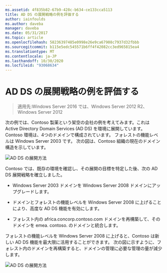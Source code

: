 ```yaml
---
ms.assetid: 4f835b82-67b9-428c-b634-ce133cca5113
title: AD DS の展開戦略の例を評価する
author: iainfoulds
ms.author: daveba
manager: daveba
ms.date: 05/31/2017
ms.topic: article
ms.openlocfilehash: 58236397485e0998e26e9ca67908c7937d32fbbb
ms.sourcegitcommit: b115e5edc545571b6ff4f42082cc3ed965815ea4
ms.translationtype: MT
ms.contentlocale: ja-JP
ms.lasthandoff: 10/30/2020
ms.locfileid: "93068634"
---
```

# <a name="evaluating-ad-ds-deployment-strategy-examples"></a>AD DS の展開戦略の例を評価する

>適用先:Windows Server 2016 では、Windows Server 2012 R2、Windows Server 2012

次の例では、Contoso 製薬という架空の会社の例を考えてみます。これは Active Directory Domain Services (AD DS) を環境に展開しています。 Contoso 環境は、4つのドメインで構成されています。 フォレストの機能レベルは Windows Server 2003 です。 次の図は、Contoso 組織の現在のドメイン構造を示しています。

![AD DS の展開方法](media/Evaluating-AD-DS-Deployment-Strategy-Examples/3dd79e00-48f8-4927-989c-c55a79caf1be.gif)

Contoso では、既存の環境を確認し、その展開の目標を特定した後、次の AD DS 展開戦略を確立しました。

-   Windows Server 2003 ドメインを Windows Server 2008 ドメインにアップグレードします。

-   ドメインとフォレストの機能レベルを Windows Server 2008 に上げることにより、高度な AD DS 機能を有効にします。

-   フォレスト内の africa.concorp.contoso.com ドメインを再構築して、そのドメインを emea. contoso. のドメインと統合します。

フォレストの機能レベルを Windows Server 2008 に上げると、Contoso は新しい AD DS 機能を最大限に活用することができます。 次の図に示すように、フォレスト内のドメインを再構築すると、ドメインの管理に必要な管理の量が減少します。

![AD DS の展開方法](media/Evaluating-AD-DS-Deployment-Strategy-Examples/1c061755-413d-452d-b121-6910f8555327.gif)



